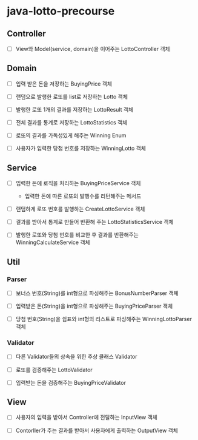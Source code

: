 # java-lotto-precourse

## Controller

- [ ] View와 Model(service, domain)을 이어주는 LottoController 객체 


## Domain

- [ ] 입력 받은 돈을 저장하는 BuyingPrice 객체


- [ ] 랜덤으로 발행한 로또를 list로 저장하는 Lotto 객체


- [ ] 발행한 로또 1개의 결과를 저장하는 LottoResult 객체


- [ ] 전체 결과를 통계로 저장하는 LottoStatistics 객체


- [ ] 로또의 결과를 가독성있게 해주는 Winning Enum


- [ ] 사용자가 입력한 당첨 번호를 저장하는 WinningLotto 객체


## Service

- [ ] 입력한 돈에 로직을 처리하는 BuyingPriceService 객체

  - 입력한 돈에 따른 로또의 발행수를 리턴해주는 메서드


- [ ] 랜덤하게 로또 번호를 발행하는 CreateLottoService 객체


- [ ] 결과를 받아서 통계로 만들어 반환해 주는 LottoStatisticsService 객체


- [ ] 발행한 로또와 당첨 번호를 비교한 후 결과를 반환해주는 WinningCalculateService 객체 


## Util

### Parser

- [ ] 보너스 번호(String)를 int형으로 파싱해주는 BonusNumberParser 객체


- [ ] 입력받은 돈(String)을 int형으로 파싱해주는 BuyingPriceParser 객체


- [ ] 당첨 번호(String)을 쉼표와 int형의 리스트로 파싱해주는 WinningLottoParser 객체


### Validator

- [ ] 다른 Validator들의 상속을 위한 추상 클래스 Validator


- [ ] 로또를 검증해주는 LottoValidator


- [ ] 입력받는 돈을 검증해주는 BuyingPriceValidator


## View

- [ ] 사용자의 입력을 받아서 Controller에 전달하는 InputView 객체


- [ ] Contorller가 주는 결과를 받아서 사용자에게 출력하는 OutputView 객체

